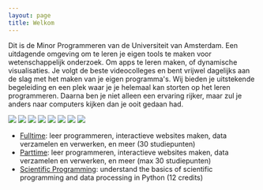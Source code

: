 ```yaml
---
layout: page
title: Welkom
---
```


Dit is de Minor Programmeren van de Universiteit van Amsterdam. Een uitdagende omgeving om te leren je eigen tools te maken voor wetenschappelijk onderzoek. Om apps te leren maken, of dynamische visualisaties. Je volgt de beste videocolleges en bent vrijwel dagelijks aan de slag met het maken van je eigen programma's. Wij bieden je uitstekende begeleiding en een plek waar je je helemaal kan storten op het leren programmeren. Daarna ben je niet alleen een ervaring rijker, maar zul je anders naar computers kijken dan je ooit gedaan had.

<div class="gallery">
    <img src="assets/home/1473105619734.jpeg">
    <img src="assets/home/1473105649692.jpeg">
    <img src="assets/home/1473105670137.jpeg">
    <img src="assets/home/1473106363754.jpeg">
    <img src="assets/home/1473107232414.jpeg">
    <img src="assets/home/1473107265474.jpeg">
    <img src="assets/home/1473184273949.jpeg">
    <img src="assets/home/1473184425537.jpeg">
</div>

- [Fulltime](fulltime): leer programmeren, interactieve websites maken, data verzamelen en verwerken, en meer (30 studiepunten)
- [Parttime](parttime): leer programmeren, interactieve websites maken, data verzamelen en verwerken, en meer (max 30 studiepunten)
- [Scientific Programming](scientific): understand the basics of scientific programming and data processing in Python (12 credits)
